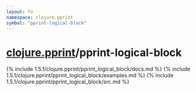 ```yaml
---
layout: fn
namespace: clojure.pprint
symbol: "pprint-logical-block"
---
```


# [clojure.pprint](../)/pprint-logical-block

{% include 1.5.1/clojure.pprint/pprint_logical_block/docs.md %}
{% include 1.5.1/clojure.pprint/pprint_logical_block/examples.md %}
{% include 1.5.1/clojure.pprint/pprint_logical_block/src.md %}

